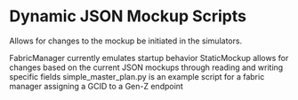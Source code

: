 # Dynamic JSON Mockup Scripts

Allows for changes to the mockup be initiated in the simulators.

FabricManager currently emulates startup behavior
StaticMockup allows for changes based on the current JSON mockups through reading and writing specific fields
simple_master_plan.py is an example script for a fabric manager assigning a GCID to a Gen-Z endpoint

